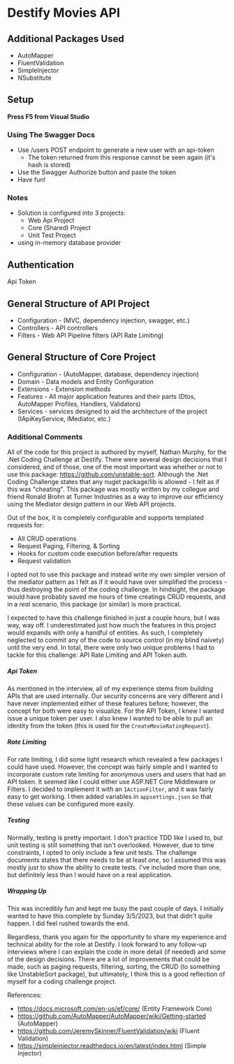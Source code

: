 # Destify Movies API

## Additional Packages Used
* AutoMapper
* FluentValidation
* SimpleInjector
* NSubstitute

## Setup

**Press F5 from Visual Studio**

### Using The Swagger Docs
  * Use /users POST endpoint to generate a new user with an api-token
      * The token returned from this response cannot be seen again (it's hash is stored)
  * Use the Swagger Authorize button and paste the token
  * Have fun!

### Notes	
  * Solution is configured into 3 projects:
     * Web Api Project
     * Core (Shared) Project
     * Unit Test Project
  * using in-memory database provider
## Authentication

Api Token

## General Structure of API Project

* Configuration - (MVC, dependency injection, swagger, etc.)
* Controllers - API controllers
* Filters - Web API Pipeline filters (API Rate Limiting)

## General Structure of Core Project

* Configuration - (AutoMapper, database, dependency injection)
* Domain - Data models and Entity Configuration
* Extensions - Extension methods
* Features - All major application features and their parts (Dtos, AutoMapper Profiles, Handlers, Validators)
* Services - services designed to aid the architecture of the project (IApiKeyService, IMediator, etc.)

### Additional Comments
All of the code for this project is authored by myself, Nathan Murphy, for the .Net Coding Challenge at Destify. There were several design decisions that I considered, and of those, one of the most important was whether or not to use this package: https://github.com/unstable-sort. Although the .Net Coding Challenge states that any nuget package/lib is allowed - I felt as if this was "cheating". This package was mostly written by my collegue and friend Ronald Brohn at Turner Industries as a way to improve our efficiency using the Mediator design pattern in our Web API projects.

Out of the box, it is completely configurable and supports templated requests for:
* All CRUD operations
* Request Paging, Filtering, & Sorting
* Hooks for custom code execution before/after requests
* Request validation

I opted not to use this package and instead write my own simpler version of the mediator pattern as I felt as if it would have over simplified the process - thus destroying the point of the coding challenge. In hindsight, the package would have probably saved me hours of time creatings CRUD requests, and in a *real* scenario, this package (or similar) is more practical.

I expected to have this challenge finished in just a couple hours, but I was way, way off. I underestimated just how much the features in this project would expands with only a handful of entities. As such, I completely neglected to commit any of the code to source control (in my blind naivety) until the very end. In total, there were only two unique problems I had to tackle for this challenge: API Rate Limiting and API Token auth. 

##### Api Token
As mentioned in the interview, all of my experience stems from building APIs that are used internally. Our security concerns are very different and I have never implemented either of these features before; however, the concept for both were easy to visualize. For the API Token, I knew I wanted issue a unique token per user. I also knew I wanted to be able to pull an identity from the token (this is used for the `CreateMovieRatingRequest`).

##### Rate Limiting
For rate limiting, I did some light research which revealed a few packages I could have used. However, the concept was fairly simple and I wanted to incorporate custom rate limiting for anonymous users and users that had an API token. It seemed like I could either use ASP.NET Core Middleware or Filters. I decided to implement it with an `IActionFilter`, and it was fairly easy to get working. I then added variables in `appsettings.json` so that these values can be configured more easily.

##### Testing
Normally, testing is pretty important. I don't practice TDD like I used to, but unit testing is still something that isn't overlooked. However, due to time constraints, I opted to only include a few unit tests. The challenge documents states that there needs to be at least *one*, so I assumed this was mostly just to show the ability to create tests. I've included more than one, but definitely less than I would have on a real application.

##### Wrapping Up
This was incredibly fun and kept me busy the past couple of days. I initially wanted to have this complete by Sunday 3/5/2023, but that didn't quite happen. I did feel rushed towards the end. 

Regardless, thank you again for the opportunity to share my experience and technical ability for the role at Destify. I look forward to any follow-up interviews where I can explain the code in more detail (if needed) and some of the design decisions. There are a lot of improvements that could be made, such as paging requests, filtering, sorting, the CRUD (to something like UnstableSort package), but ultimately, I think this is a good reflection of myself for a coding challenge project.

References:
  * https://docs.microsoft.com/en-us/ef/core/ (Entity Framework Core)
  * https://github.com/AutoMapper/AutoMapper/wiki/Getting-started (AutoMapper)
  * https://github.com/JeremySkinner/FluentValidation/wiki (Fluent Validation)
  * https://simpleinjector.readthedocs.io/en/latest/index.html (Simple Injector)
  
